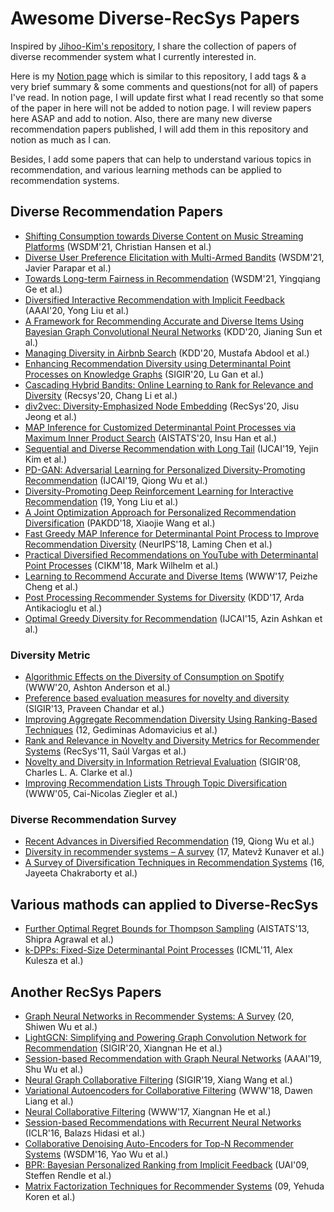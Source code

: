 # Awesome Diverse-RecSys Papers
Inspired by [Jihoo-Kim's repository](https://github.com/jihoo-kim/awesome-RecSys), I share the collection of papers of diverse recommender system what I currently interested in.

Here is my [Notion page](https://www.notion.so/cieske/Recommender-systems-paper-with-brief-summary-171cd4a126774cf6895f2edfb3b21e7c) which is similar to this repository, I add tags & a very brief summary & some comments and questions(not for all) of papers I've read. In notion page, I will update first what I read recently so that some of the paper in here will not be added to notion page. I will review papers here ASAP and add to notion. Also, there are many new diverse recommendation papers published, I will add them in this repository and notion as much as I can.

Besides, I add some papers that can help to understand various topics in recommendation, and various learning methods can be applied to recommendation systems.

## Diverse Recommendation Papers
* [Shifting Consumption towards Diverse Content on Music Streaming Platforms](https://dl.acm.org/doi/10.1145/3437963.3441775) (WSDM'21, Christian Hansen et al.)
* [Diverse User Preference Elicitation with Multi-Armed Bandits](https://dl.acm.org/doi/pdf/10.1145/3437963.3441786) (WSDM'21, Javier Parapar et al.)
* [Towards Long-term Fairness in Recommendation](https://arxiv.org/pdf/2101.03584.pdf) (WSDM'21, Yingqiang Ge et al.)
* [Diversified Interactive Recommendation with Implicit Feedback](https://aaai.org/ojs/index.php/AAAI/article/view/5931/5787) (AAAI'20, Yong Liu et al.)
* [A Framework for Recommending Accurate and Diverse Items Using Bayesian Graph Convolutional Neural Networks](https://dl.acm.org/doi/pdf/10.1145/3394486.3403254) (KDD'20, Jianing Sun et al.)
* [Managing Diversity in Airbnb Search](https://arxiv.org/pdf/2004.02621.pdf) (KDD'20, Mustafa Abdool et al.)
* [Enhancing Recommendation Diversity using Determinantal Point Processes on Knowledge Graphs](https://dl.acm.org/doi/abs/10.1145/3397271.3401213) (SIGIR'20, Lu Gan et al.)
* [Cascading Hybrid Bandits: Online Learning to Rank for Relevance and Diversity](https://arxiv.org/pdf/1912.00508.pdf) (Recsys'20, Chang Li et al.)
* [div2vec: Diversity-Emphasized Node Embedding](https://arxiv.org/ftp/arxiv/papers/2009/2009.09588.pdf) (RecSys'20, Jisu Jeong et al.)
* [MAP Inference for Customized Determinantal Point Processes via Maximum Inner Product Search](http://proceedings.mlr.press/v108/han20b/han20b.pdf) (AISTATS'20, Insu Han et al.)
* [Sequential and Diverse Recommendation with Long Tail](https://www.ijcai.org/Proceedings/2019/0380.pdf) (IJCAI'19, Yejin Kim et al.)
* [PD-GAN: Adversarial Learning for Personalized Diversity-Promoting Recommendation](https://www.ijcai.org/Proceedings/2019/0537.pdf) (IJCAI'19, Qiong Wu et al.)
* [Diversity-Promoting Deep Reinforcement Learning for Interactive Recommendation](https://arxiv.org/pdf/1903.07826.pdf) (19, Yong Liu et al.)
* [A Joint Optimization Approach for Personalized Recommendation Diversification](http://www.ruizhang.info/publications/PAKDD2018_Personalized%20Recommendation%20Diversification.pdf) (PAKDD'18, Xiaojie Wang et al.)
* [Fast Greedy MAP Inference for Determinantal Point Process to Improve Recommendation Diversity](https://proceedings.neurips.cc/paper/2018/file/dbbf603ff0e99629dda5d75b6f75f966-Paper.pdf) (NeurIPS'18, Laming Chen et al.)
* [Practical Diversified Recommendations on YouTube with Determinantal Point Processes](https://jgillenw.com/cikm2018.pdf) (CIKM'18, Mark Wilhelm et al.)
* [Learning to Recommend Accurate and Diverse Items](http://wangshuaiqiang.net/publications/WWW17.pdf) (WWW'17, Peizhe Cheng et al.)
* [Post Processing Recommender Systems for Diversity](http://www.contrib.andrew.cmu.edu/~ravi/kdd17.pdf) (KDD'17, Arda Antikacioglu et al.)
* [Optimal Greedy Diversity for Recommendation](https://www.ijcai.org/Proceedings/15/Papers/248.pdf) (IJCAI'15, Azin Ashkan et al.)


### Diversity Metric
* [Algorithmic Effects on the Diversity of Consumption on Spotify](http://www.cs.toronto.edu/~ashton/pubs/alg-effects-spotify-www2020.pdf) (WWW'20, Ashton Anderson et al.)
* [Preference based evaluation measures for novelty and diversity](http://184pc128.csie.ntnu.edu.tw/presentation/14-04-08/Preference%20Based%20Evaluation%20Measures%20for%20Novelty%20and%20Diversity.pdf) (SIGIR'13, Praveen Chandar et al.)
* [Improving Aggregate Recommendation Diversity Using Ranking-Based Techniques](https://citeseerx.ist.psu.edu/viewdoc/download?doi=10.1.1.459.8174&rep=rep1&type=pdf) (12, Gediminas Adomavicius et al.)
* [Rank and Relevance in Novelty and Diversity Metrics for Recommender Systems](http://ir.ii.uam.es/pubs/recsys11-vargas.pdf) (RecSys'11, Saúl Vargas et al.)
* [Novelty and Diversity in Information Retrieval Evaluation](https://plg.uwaterloo.ca/~gvcormac/novelty.pdf) (SIGIR'08, Charles L. A. Clarke et al.)
* [Improving Recommendation Lists Through Topic Diversification](http://citeseerx.ist.psu.edu/viewdoc/download?doi=10.1.1.62.9683&rep=rep1&type=pdf) (WWW'05, Cai-Nicolas Ziegler et al.)

### Diverse Recommendation Survey
* [Recent Advances in Diversified Recommendation](https://arxiv.org/pdf/1905.06589.pdf) (19, Qiong Wu et al.)
* [Diversity in recommender systems – A survey](https://papers-gamma.link/static/memory/pdfs/153-Kunaver_Diversity_in_Recommender_Systems_2017.pdf) (17, Matevž Kunaver et al.)
* [A Survey of Diversification Techniques in Recommendation Systems](https://www.researchgate.net/publication/311610832_A_survey_of_diversification_techniques_in_Recommendation_Systems) (16, Jayeeta Chakraborty et al.)


## Various mathods can applied to Diverse-RecSys
* [Further Optimal Regret Bounds for Thompson Sampling](http://proceedings.mlr.press/v31/agrawal13a.pdf) (AISTATS'13, Shipra Agrawal et al.)
* [k-DPPs: Fixed-Size Determinantal Point Processes](https://icml.cc/2011/papers/611_icmlpaper.pdf) (ICML'11, Alex Kulesza et al.)



## Another RecSys Papers
* [Graph Neural Networks in Recommender Systems: A Survey](https://arxiv.org/pdf/2011.02260.pdf) (20, Shiwen Wu et al.)
* [LightGCN: Simplifying and Powering Graph Convolution Network for Recommendation](https://arxiv.org/pdf/2002.02126.pdf) (SIGIR'20, Xiangnan He et al.)
* [Session-based Recommendation with Graph Neural Networks](https://arxiv.org/pdf/1811.00855.pdf) (AAAI'19, Shu Wu et al.)
* [Neural Graph Collaborative Filtering](https://arxiv.org/pdf/1905.08108.pdf) (SIGIR'19, Xiang Wang et al.)
* [Variational Autoencoders for Collaborative Filtering](https://arxiv.org/pdf/1802.05814.pdf) (WWW'18, Dawen Liang et al.)
* [Neural Collaborative Filtering](https://arxiv.org/pdf/1708.05031.pdf) (WWW'17, Xiangnan He et al.)
* [Session-based Recommendations with Recurrent Neural Networks](https://arxiv.org/pdf/1511.06939.pdf) (ICLR'16, Balazs Hidasi et al.)
* [Collaborative Denoising Auto-Encoders for Top-N Recommender Systems](https://alicezheng.org/papers/wsdm16-cdae.pdf) (WSDM'16, Yao Wu et al.)
* [BPR: Bayesian Personalized Ranking from Implicit Feedback](https://arxiv.org/ftp/arxiv/papers/1205/1205.2618.pdf) (UAI'09, Steffen Rendle et al.)
* [Matrix Factorization Techniques for Recommender Systems](https://datajobs.com/data-science-repo/Recommender-Systems-[Netflix].pdf) (09, Yehuda Koren et al.)
